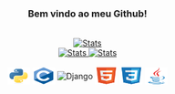 <h3 align="center"> Bem vindo ao meu Github!</h3>

<!-- **MatheusGom/MatheusGom** is a ✨ _special_ ✨ repository because its `README.md` (this file) appears on your GitHub profile. -->

<br>

<div align="center">
  <a href="https://github.com/MatheusGom">
    <img height="180em" src="https://github-profile-summary-cards.vercel.app/api/cards/profile-details?username=MatheusGom&theme=dracula" alt="Stats"/>
  </a> 

<br>

  <a href="https://github.com/MatheusGom">
    <img height="180em" src="https://github-profile-summary-cards.vercel.app/api/cards/stats?username=MatheusGom&theme=dracula" alt="Stats"/>
  </a> 

  <a href="https://github.com/MatheusGom">
    <img height="180em" src="https://github-profile-summary-cards.vercel.app/api/cards/most-commit-language?username=MatheusGom&theme=dracula" alt="Stats"/>
  </a>

</div>


<div align="center" style="display: inline_block"><br>
  <img align="center" alt="Python" height="30" width="40" src="https://raw.githubusercontent.com/devicons/devicon/master/icons/python/python-original.svg">
  <img align="center" alt="C" height="30" width="40" src="https://raw.githubusercontent.com/devicons/devicon/master/icons/c/c-original.svg">
  <img align="center" alt="Django" height="30" width="40" src="https://cdn.jsdelivr.net/gh/devicons/devicon/icons/django/django-plain.svg">
  <img align="center" alt="HTML" height="30" width="40" src="https://raw.githubusercontent.com/devicons/devicon/master/icons/html5/html5-original.svg">
  <img align="center" alt="CSS" height="30" width="40" src="https://raw.githubusercontent.com/devicons/devicon/master/icons/css3/css3-original.svg">
  <img align="center" alt="Java" height="30" width="40" src="https://raw.githubusercontent.com/devicons/devicon/master/icons/java/java-original.svg">
</div>
